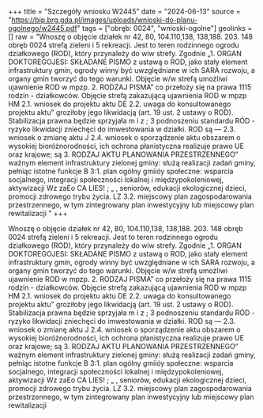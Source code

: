 +++
title = "Szczegóły wniosku W2445"
date = "2024-06-13"
source = "https://bip.brg.gda.pl/images/uploads/wnioski-do-planu-ogolnego/w2445.pdf"
tags = ["obręb: 0024", "wnioski-ogolne"]
geolinks = []
raw = "Wnoszę o objęcie działek nr 42, 80, 104.110,138, 138,188. 203. 148 obręb 0024 strefą zieleni i 5 rekreacji. Jest to teren rodzinnego ogrodu działkowego (ROD), który przynależy do wiw strefy. Zgodnie „1. ORGAN DOKTOREGOJESI: SKŁADANE PISMO z ustawą o ROD, jako stały element infrastruktury gmin, ogrody winny być uwzględniane w ich SARA rozwoju, a organy gmin tworzyć do tego warunki. Objęcie w/w strefą umożliwi ujawnienie ROD w mpzp. 2. RODZAJ PISMA” co przełoży się na prawa 1115 rodzin - działkowców. Objęcie strefą zakazującą ujawnienia ROD w mpzp HM 2.1. wniosek do projektu aktu DE 2.2. uwaga do konsultowanego projektu aktu” groziłoby jego likwidacją (art. 19 ust. 2 ustawy o ROD). Stabilizacja prawna będzie sprzyjała m  i z  ; 3 podnoszeniu standardu RÓD - ryzyko likwidacji zniechęci do imwestowania w działki. ROD są — 2.3. wniosek o zmianę aktu J 2.4. wniosek o sporządzenie aktu obszarem o wysokiej bioróżnorodności, ich ochrona płanistyczna realizuje prawo UE oraz krajowe; są 3. RODZAJ AKTU PLANOWANIA PRZESTRZENNEGO” ważnym element infrastruktury zielonej gminy: służą realizacji zadań gminy, pełniąc istotne funkcje B 3:1. plan ogólny gmiióy społeczne: wsparcia socjalnego, integracji społeczności lokalnej i międzypokoleniowej, aktywizacji Wz zaEo CA LIES! ; „ , seniorów, edukacji ekologicznej dzieci, promocji zdrowego trybu życia. LZ 3.2. miejscowy plan zagospodarowania przestrzennego, w tym zintegrowany plan inwestycyjny lub miejscowy plan rewitalizacji "
+++

Wnoszę o objęcie działek nr 42, 80, 104.110,138, 138,188. 203. 148 obręb 0024 strefą zieleni i
5 rekreacji. Jest to teren rodzinnego ogrodu działkowego (ROD), który przynależy do wiw strefy. Zgodnie
„1. ORGAN DOKTOREGOJESI: SKŁADANE PISMO z ustawą o ROD, jako stały element infrastruktury gmin, ogrody winny być uwzględniane w ich
SARA rozwoju, a organy gmin tworzyć do tego warunki. Objęcie w/w strefą umożliwi ujawnienie ROD w mpzp.
2. RODZAJ PISMA” co przełoży się na prawa 1115 rodzin - działkowców. Objęcie strefą zakazującą ujawnienia ROD w mpzp
HM 2.1. wniosek do projektu aktu DE 2.2. uwaga do konsultowanego projektu aktu” groziłoby jego likwidacją (art. 19 ust. 2 ustawy o ROD). Stabilizacja prawna będzie sprzyjała
m  i z  ; 3 podnoszeniu standardu RÓD - ryzyko likwidacji zniechęci do imwestowania w działki. ROD są
— 2.3. wniosek o zmianę aktu J 2.4. wniosek o sporządzenie aktu obszarem o wysokiej bioróżnorodności, ich ochrona płanistyczna realizuje prawo UE oraz krajowe; są
3. RODZAJ AKTU PLANOWANIA PRZESTRZENNEGO” ważnym element infrastruktury zielonej gminy: służą realizacji zadań gminy, pełniąc istotne funkcje
B 3:1. plan ogólny gmiióy społeczne: wsparcia socjalnego, integracji społeczności lokalnej i międzypokoleniowej, aktywizacji
Wz zaEo CA LIES! ; „ , seniorów, edukacji ekologicznej dzieci, promocji zdrowego trybu życia.
LZ 3.2. miejscowy plan zagospodarowania przestrzennego, w tym zintegrowany plan inwestycyjny lub
miejscowy plan rewitalizacji 


